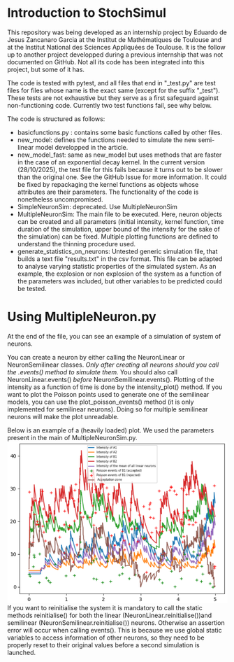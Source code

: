 # Introduction to StochSimul

This repository was being developed as an internship project by Eduardo de Jesus Zancanaro Garcia at the Institut de Mathématiques de Toulouse and at the Institut National des Sciences Appliquées de Toulouse. It is the follow up to another project developped during a previous internship that was not documented on GitHub. Not all its code has been integrated into this project, but some of it has.

The code is tested with pytest, and all files that end in "_test.py" are test files for files whose name is the exact same (except for the suffix "_test"). These tests are not exhaustive but they serve as a first safeguard against non-functioning code. Currently two test functions fail, see why below.

The code is structured as follows:
- basicfunctions.py : contains some basic functions called by other files.
- new_model: defines the functions needed to simulate the new semi-linear model developped in the article.
- new_model_fast: same as new_model but uses methods that are faster in the case of an exponential decay kernel. In the current version (28/10/2025), the test file for this fails because it turns out to be slower than the original one. See the GitHub Issue for more information. It could be fixed by repackaging the kernel functions as objects whose attributes are their parameters. The functionality of the code is nonetheless uncompromised.
- SimpleNeuronSim: deprecated. Use MultipleNeuronSim
- MultipleNeuronSim: The main file to be executed. Here, neuron objects can be created and all parameters (initial intensity, kernel function, time duration of the simulation, upper bound of the intensity for the sake of the simulation) can be fixed. Multiple plotting functions are defined to understand the thinning procedure used.
- generate_statistics_on_neurons: Untested generic simulation file, that builds a text file "results.txt" in the csv format. This file can be adapted to analyse varying statistic properties of the simulated system. As an example, the explosion or non explosion of the system as a function of the parameters was included, but other variables to be predicted could be tested.

# Using MultipleNeuron.py
At the end of the file, you can see an example of a simulation of system of neurons.

You can create a neuron by either calling the NeuronLinear or NeuronSemilinear classes. *Only after creating all neurons should you call the .events() method to simulate them.* You should also call NeuronLinear.events() *before* NeuronSemilinear.events().
Plotting of the intensity as a function of time is done by the intensity_plot() method. If you want to plot the Poisson points used to generate one of the semilinear models, you can use the plot_poisson_events() method (it is only implemented for semilinear neurons). Doing so for multiple semilinear neurons will make the plot unreadable.

Below is an example of a (heavily loaded) plot. We used the parameters present in the main of MultipleNeuronSim.py.
![image](imageExample.png)
If you want to reinitialise the system it is mandatory to call the static methods reinitialise() for both the linear (NeuronLinear.reinitialise())and semilinear (NeuronSemilinear.reinitialise()) neurons. Otherwise an assertion error will occur when calling events(). This is because we use global static variables to access information of other neurons, so they need to be properly reset to their original values before a second simulation is launched.



